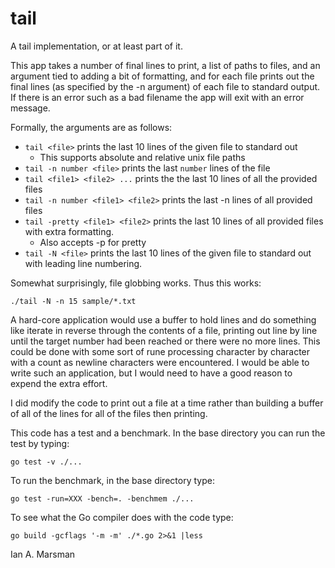 # tail

A tail implementation, or at least part of it.

This app takes a number of final lines to print, a list of paths to files, and
an argument tied to adding a bit of formatting, and for each file prints out the
final lines (as specified by the -n argument) of each file to standard output.
If there is an error such as a bad filename the app will exit with an error
message.

Formally, the arguments are as follows:

* `tail <file>` prints the last 10 lines of the given file to standard out
	* This supports absolute and relative unix file paths
* `tail -n number <file>` prints the last `number` lines of the file
* `tail <file1> <file2> ...` prints the the last 10 lines of all the provided files
* `tail -n number <file1> <file2>` prints the last -n lines of all provided files
* `tail -pretty <file1> <file2>` prints the last 10 lines of all provided
  files with extra formatting.
  * Also accepts -p for pretty
* `tail -N <file>` prints the last 10 lines of the given file to standard out
  with leading line numbering.

Somewhat surprisingly, file globbing works. Thus this works:

`./tail -N -n 15 sample/*.txt`

A hard-core application would use a buffer to hold lines and do something like
iterate in reverse through the contents of a file, printing out line by line
until the target number had been reached or there were no more lines. This could
be done with some sort of rune processing character by character with a count as
newline characters were encountered. I would be able to write such an
application, but I would need to have a good reason to expend the extra effort.

I did modify the code to print out a file at a time rather than building a
buffer of all of the lines for all of the files then printing.

This code has a test and a benchmark. In the base directory you can run the test
by typing:

`go test -v ./...`

To run the benchmark, in the base directory type:

`go test -run=XXX -bench=. -benchmem ./...`

To see what the Go compiler does with the code type:

`go build -gcflags '-m -m' ./*.go 2>&1 |less`

Ian A. Marsman